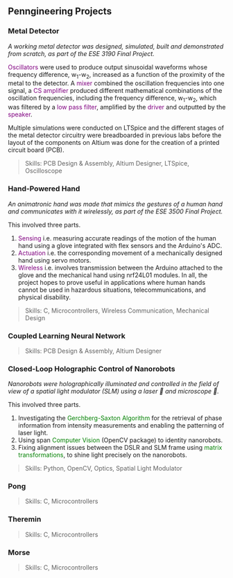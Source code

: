 ## Penngineering Projects

### Metal Detector
*A working metal detector was designed, simulated, built and demonstrated from scratch, as part of the ESE 3190 Final Project.*

<span style="color:purple">Oscillators</span> were used to produce output sinusoidal waveforms whose frequency difference, w<sub>1</sub>-w<sub>2</sub>, increased as a function of the proximity of the metal to the detector. A <span style="color:purple">mixer</span> combined the oscillation frequencies into one signal, a <span style="color:purple">CS amplifier</span> produced different mathematical combinations of the oscillation frequencies, including the frequency difference, w<sub>1</sub>-w<sub>2</sub>, which was filtered by a <span style="color:purple">low pass filter</span>, amplified by the <span style="color:purple">driver</span> and outputted by the <span style="color:purple">speaker</span>.

Multiple simulations were conducted on LTSpice and the different stages of the metal detector circuitry were breadboarded in previous labs before the layout of the components on Altium was done for the creation of a printed circuit board (PCB). 

> Skills: PCB Design & Assembly, Altium Designer, LTSpice, Oscilloscope

### Hand-Powered Hand
*An animatronic hand was made that mimics the gestures of a human hand and communicates with it wirelessly, as part of the ESE 3500 Final Project.*

This involved three parts.
1. <span style="color:purple">Sensing</span> i.e. measuring accurate readings of the motion of the human hand using a glove integrated with flex sensors and the Arduino's ADC.
2. <span style="color:purple">Actuation</span> i.e. the corresponding movement of a mechanically designed hand using servo motors.
3. <span style="color:purple">Wireless</span> i.e. involves transmission between the Arduino attached to the glove and the mechanical hand using nrf24L01 modules.
In all, the project hopes to prove useful in applications where human hands cannot be used in hazardous situations, telecommunications, and physical disability. 

> Skills: C, Microcontrollers, Wireless Communication, Mechanical Design

### Coupled Learning Neural Network
> Skills: PCB Design & Assembly, Altium Designer

### Closed-Loop Holographic Control of Nanorobots
*Nanorobots were holographically illuminated and controlled in the field of view of a spatial light modulator (SLM) using a laser 🚨 and microscope 🔬.*

This involved three parts.
1. Investigating the <span style="color:green">Gerchberg-Saxton Algorithm</span> for the retrieval of phase information from intensity measurements and enabling the patterning of laser light.
2. Using span <span style="color:green">Computer Vision</span> (OpenCV package) to identity nanorobots.
3. Fixing alignment issues between the DSLR and SLM frame using <span style="color:green">matrix transformations</span>, to shine light precisely on the nanorobots.

> Skills: Python, OpenCV, Optics, Spatial Light Modulator

### Pong
> Skills: C, Microcontrollers

### Theremin
> Skills: C, Microcontrollers

### Morse
> Skills: C, Microcontrollers
